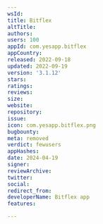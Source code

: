 ```yaml
---
wsId: 
title: Bitflex
altTitle: 
authors: 
users: 100
appId: com.yesapp.bitflex
appCountry: 
released: 2022-09-18
updated: 2022-09-19
version: '3.1.12'
stars: 
ratings: 
reviews: 
size: 
website: 
repository: 
issue: 
icon: com.yesapp.bitflex.png
bugbounty: 
meta: removed
verdict: fewusers
appHashes: 
date: 2024-04-19
signer: 
reviewArchive: 
twitter: 
social: 
redirect_from: 
developerName: Bitflex app
features: 

---
```



